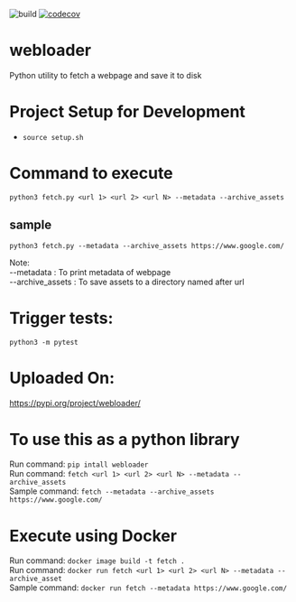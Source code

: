 ![build](https://github.com/shubhamraj2202/webloader/actions/workflows/github-actions.yml/badge.svg?event=push)
[![codecov](https://codecov.io/gh/shubhamraj2202/webloader/branch/main/graph/badge.svg?token=X9KIXXBOAV)](https://codecov.io/gh/shubhamraj2202/webloader)
# webloader

Python utility to fetch a webpage and save it to disk
# Project Setup for Development
- `source setup.sh`

# Command to execute
`python3 fetch.py <url 1> <url 2> <url N> --metadata --archive_assets`
## sample
`python3 fetch.py --metadata --archive_assets https://www.google.com/`

Note:  
--metadata       : To print metadata of webpage  
--archive_assets : To save assets to a directory named after url  

# Trigger tests:
`python3 -m pytest`

# Uploaded On:
https://pypi.org/project/webloader/

# To use this as a python library
Run command:    `pip intall webloader`  
Run command:    `fetch <url 1> <url 2> <url N> --metadata --archive_assets`  
Sample command: `fetch --metadata --archive_assets https://www.google.com/`  

# Execute using Docker
Run command: `docker image build -t fetch .`  
Run command: `docker run fetch <url 1> <url 2> <url N> --metadata --archive_asset`  
Sample command: `docker run fetch --metadata https://www.google.com/`  
